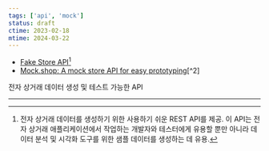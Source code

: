 ```yaml
---
tags: ['api', 'mock']
status: draft
ctime: 2023-02-18
mtime: 2024-03-22
---
```


- [Fake Store API](https://fakestoreapi.com/)[^1]
- [Mock.shop: A mock store API for easy prototyping](https://mock.shop/)[^2]

전자 상거래 데이터 생성 및 테스트 가능한 API

---

[^1]: 전자 상거래 데이터를 생성하기 위한 사용하기 쉬운 REST API를 제공. 이 API는 전자 상거래 애플리케이션에서 작업하는 개발자와 테스터에게 유용할 뿐만 아니라 데이터 분석 및 시각화 도구를 위한 샘플 데이터를 생성하는 데 유용.